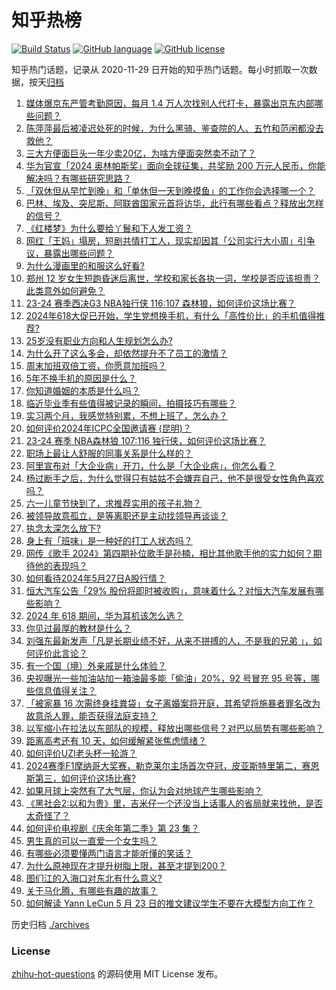 # 知乎热榜
[![Build Status](https://github.com/ToWeLong/zhihu-hot-questions/workflows/CI/badge.svg)](https://github.com/ToWeLong/zhihu-hot-questions/actions)
[![GitHub language](https://img.shields.io/badge/language-golang-orange.svg)](https://golang.org/)
[![GitHub license](https://img.shields.io/github/license/ToWeLong/zhihu-hot-questions)](https://github.com/ToWeLong/zhihu-hot-questions/blob/main/LICENSE)

知乎热门话题，记录从 2020-11-29 日开始的知乎热门话题。每小时抓取一次数据，按天[归档](./archives)

<!-- BEGIN -->

1. [媒体爆京东严管考勤原因，每月 1.4 万人次找别人代打卡，暴露出京东内部哪些问题？](https://www.zhihu.com/question/657219931)
1. [陈萍萍最后被凌迟处死的时候，为什么黑骑、鉴查院的人、五竹和范闲都没去救他？](https://www.zhihu.com/question/479320009)
1. [三大方便面巨头一年少卖20亿，为啥方便面突然卖不动了？](https://www.zhihu.com/question/657212491)
1. [华为官宣「2024 奥林帕斯奖」面向全球征集，共奖励 200 万元人民币，你能解决吗？有哪些研究思路？](https://www.zhihu.com/question/657216824)
1. [「双休但从早忙到晚」和「单休但一天到晚摸鱼」的工作你会选择哪一个？](https://www.zhihu.com/question/655947302)
1. [巴林、埃及、突尼斯、阿联酋国家元首将访华，此行有哪些看点？释放出怎样的信号？](https://www.zhihu.com/question/657300970)
1. [《红楼梦》为什么要给丫鬟和下人发工资？](https://www.zhihu.com/question/656735704)
1. [网红「王妈」塌房，短剧共情打工人，现实却因其「公司实行大小周」引争议，暴露出哪些问题？](https://www.zhihu.com/question/657224155)
1. [为什么漫画里的和服这么好看?](https://www.zhihu.com/question/362709097)
1. [郑州 12 岁女生短跑昏迷后离世，学校和家长各执一词，学校是否应该担责？此类意外如何避免？](https://www.zhihu.com/question/657004114)
1. [23-24 赛季西决G3 NBA独行侠 116:107 森林狼，如何评价这场比赛？](https://www.zhihu.com/question/657307824)
1. [2024年618大促已开始，学生党想换手机，有什么「高性价比」的手机值得推荐?](https://www.zhihu.com/question/657310726)
1. [25岁没有职业方向和人生规划怎么办?](https://www.zhihu.com/question/656965836)
1. [为什么开了这么多会，却依然提升不了员工的激情？](https://www.zhihu.com/question/653951784)
1. [周末加班双倍工资，你愿意加班吗？](https://www.zhihu.com/question/656381072)
1. [5年不换手机的原因是什么？](https://www.zhihu.com/question/655068408)
1. [你知道婚姻的本质是什么吗？](https://www.zhihu.com/question/656517397)
1. [临近毕业季有些值得被记录的瞬间，拍摄技巧有哪些？](https://www.zhihu.com/question/657031061)
1. [实习两个月，我感觉特别累，不想上班了，怎么办？](https://www.zhihu.com/question/656453845)
1. [如何评价2024年ICPC全国邀请赛 (昆明)？](https://www.zhihu.com/question/652342182)
1. [23-24 赛季 NBA森林狼 107:116 独行侠，如何评价这场比赛？](https://www.zhihu.com/question/657296550)
1. [职场上最让人舒服的同事关系是什么样的？](https://www.zhihu.com/question/656392797)
1. [阿里宣布对「大企业病」开刀，什么是「大企业病」，你怎么看？](https://www.zhihu.com/question/657212624)
1. [杨过断手之后，为什么觉得只有姑姑不会嫌弃自己，他不是很受女性角色喜欢吗？](https://www.zhihu.com/question/657165570)
1. [六一儿童节快到了，求推荐实用的孩子礼物？](https://www.zhihu.com/question/599247335)
1. [被领导故意孤立，是等离职还是主动找领导再谈谈？](https://www.zhihu.com/question/656785797)
1. [执念太深怎么放下?](https://www.zhihu.com/question/656087996)
1. [身上有「班味」是一种好的打工人状态吗？](https://www.zhihu.com/question/656058458)
1. [网传《歌手 2024》第四期补位歌手是孙楠，相比其他歌手他的实力如何？期待他的表现吗？](https://www.zhihu.com/question/657219200)
1. [如何看待2024年5月27日A股行情？](https://www.zhihu.com/question/656999786)
1. [恒大汽车公告「29% 股份将即时被收购」，意味着什么？对恒大汽车发展有哪些影响？](https://www.zhihu.com/question/657251641)
1. [2024 年 618 期间，华为耳机该怎么选？](https://www.zhihu.com/question/657219524)
1. [你见过最厚的教材是什么？](https://www.zhihu.com/question/657222062)
1. [刘强东最新发声「凡是长期业绩不好，从来不拼搏的人，不是我的兄弟 」，如何评价此言论？](https://www.zhihu.com/question/657136289)
1. [有一个国（境）外亲戚是什么体验？](https://www.zhihu.com/question/267512200)
1. [央视曝光一些加油站加一箱油最多能「偷油」20%，92 号冒充 95 号等，哪些信息值得关注？](https://www.zhihu.com/question/657213642)
1. [「被家暴 16 次需终身挂粪袋」女子离婚案将开庭，其希望将施暴者罪名改为故意杀人罪，能否获得法庭支持？](https://www.zhihu.com/question/657127236)
1. [以军缩小在拉法以东部队的规模，释放出哪些信号？对巴以局势有哪些影响？](https://www.zhihu.com/question/657234387)
1. [距离高考还有 10 天，如何缓解紧张焦虑情绪？](https://www.zhihu.com/question/657173745)
1. [如何评价UZI老头杯一轮游？](https://www.zhihu.com/question/657264170)
1. [2024赛季F1摩纳哥大奖赛，勒克莱尔主场首次夺冠，皮亚斯特里第二，赛恩斯第三，如何评价这场比赛?](https://www.zhihu.com/question/657252337)
1. [如果月球上突然有了大气层，你认为会对地球产生哪些影响？](https://www.zhihu.com/question/655739992)
1. [《黑社会2:以和为贵》里，吉米仔一个还没当上话事人的省局就来找他，是否太奇怪了？](https://www.zhihu.com/question/657121835)
1. [如何评价电视剧《庆余年第二季》第 23 集？](https://www.zhihu.com/question/657247455)
1. [男生真的可以一直爱一个女生吗？](https://www.zhihu.com/question/372544195)
1. [有哪些必须要懂两门语言才能听懂的笑话？](https://www.zhihu.com/question/655049205)
1. [为什么原神现在才提升树脂上限，甚至才提到200？](https://www.zhihu.com/question/656807389)
1. [图们江的入海口对东北有什么意义?](https://www.zhihu.com/question/55964749)
1. [关于马化腾，有哪些有趣的故事？](https://www.zhihu.com/question/19553979)
1. [如何解读 Yann LeCun 5 月 23 日的推文建议学生不要在大模型方向工作？](https://www.zhihu.com/question/656903686)

<!-- END -->

历史归档 [./archives](./archives)


### License
[zhihu-hot-questions](https://github.com/towelong/zhihu-hot-questions) 的源码使用 MIT License 发布。